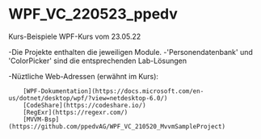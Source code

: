 # WPF_VC_220523_ppedv
Kurs-Beispiele WPF-Kurs vom 23.05.22

-Die Projekte enthalten die jeweiligen Module.
-'Personendatenbank' und 'ColorPicker' sind die entsprechenden Lab-Lösungen

-Nüztliche Web-Adressen (erwähnt im Kurs):
  
        [WPF-Dokumentation](https://docs.microsoft.com/en-us/dotnet/desktop/wpf/?view=netdesktop-6.0/)
        [CodeShare](https://codeshare.io/)
        [RegExr](https://regexr.com/)
        [MVVM-Bsp](https://github.com/ppedvAG/WPF_VC_210520_MvvmSampleProject)
